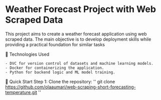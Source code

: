 # Weather Forecast Project with Web Scraped Data

This project aims to create a weather forecast application using web scraped data. The main objective is to develop deployment skills while providing a practical foundation for similar tasks

🔧 Technologies Used

    - DVC for version control of datasets and machine learning models.
    - Docker for containerizing the application.
    - Python for backend logic and ML model training.

🚀 Quick Start
Step 1: Clone the repository:
''
git clone https://github.com/olaaumari/web-scraping-short-forecasting-temperature.git
''

